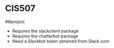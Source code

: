 # CIS507

##project
* Requires the slackclient package
* Requires the chatterbot package
* Need a Slackbot token obtained from Slack.com

